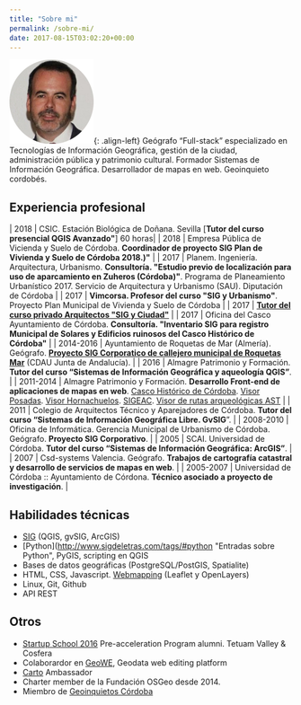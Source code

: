 ```yaml
---
title: "Sobre mi"
permalink: /sobre-mi/
date: 2017-08-15T03:02:20+00:00
---
```


![Yo](/images/yo_150x150.png){: .align-left} Geógrafo “Full-stack” especializado en Tecnologías de Información Geográfica, gestión de la ciudad, administración pública y patrimonio cultural. Formador  Sistemas de Información Geográfica. Desarrollador de mapas en web. Geoinquieto cordobés.

## Experiencia profesional
| 2018 | CSIC. Estación Biológica de Doñana. Sevilla [**Tutor del curso presencial QGIS Avanzado"**] 60 horas|
| 2018 | Empresa Pública de Vicienda y Suelo de Córdoba. **Coordinador de proyecto SIG Plan de Vivienda y Suelo de Córdoba 2018.)"** |
| 2017 | Planem. Ingeniería. Arquitectura, Urbanismo. **Consultoría.  "Estudio previo de localización para uso de aparcamiento en Zuheros (Córdoba)"**. Programa de Planeamiento Urbanístico 2017. Servicio de Arquitectura y Urbanismo (SAU). Diputación de Córdoba |
| 2017 | **Vimcorsa. Profesor del curso "SIG y Urbanismo"**. Proyecto Plan Municipal de Vivienda y Suelo de Córdoba  |
| 2017 | [**Tutor del curso privado Arquitectos "SIG y Ciudad"**](/presentaciones/presentacion-mas-cafe-del-curso-sig-y-ciudad-en-cosfera/ "Entrada SIGdeletras") |
| 2017 | Oficina del Casco Ayuntamiento de  Córdoba. **Consultoría.  "Inventario SIG para registro Municipal de Solares y Edificios ruinosos del Casco Histórico de Córdoba"** |
| 2014-2016 | Ayuntamiento de Roquetas de Mar (Almería). Geógrafo. [**Proyecto SIG Corporatico de callejero municipal de Roquetas Mar**](http://www.telealmerianoticias.es/2016/roquetas-de-mar-gestion-de-la-ciudad-culmina-el-callejero-unificado-que-se-pondra-a-disposicion-publica-235040.html "Noticia proyecto callejero Ayuntamiento de Roquetas de Mar") (CDAU Junta de Andalucía). |
| 2016 | Almagre Patrimonio y Formación. **Tutor del curso “Sistemas de Información Geográfica y aqueología QGIS”**. |
| 2011-2014 | Almagre Patrimonio y Formación. **Desarrollo Front-end de aplicaciones de mapas en web**. [Casco Histórico de Córdoba](http://www.gmucordoba.es/casco-historico/visorcasco). [Visor Posadas](http://www.posadas.com.es/visorposadas/index.html "Enlace visor Posadas"). [Visor Hornachuelos](http://www.hornachuelos.es/turismo/visor/#14/37.8306/-5.2422 "Enlace visor Hornachuelos"). [SIGEAC](http://www.arqueocordoba.com/sigeac/ "Web proyecto SIGEAC"). [Visor de rutas arqueológicas AST](http://www.arqueocordoba.com/rutas/ "Visor de rutas arqueológicas AST") |
| 2011 | Colegio de Arquitectos Técnico y Aparejadores de Córdoba. **Tutor del curso “Sistemas de Información Geográfica Libre. GvSIG**”. |
| 2008-2010 | Oficina de Informática. Gerencia Municipal de Urbanismo de Córdoba. Geógrafo. **Proyecto SIG Corporativo**. |
| 2005 | SCAI. Universidad de Córdoba. **Tutor del curso “Sistemas de Información Geográfica: ArcGIS”**. |
| 2007 | Csd-systems Valencia. Geógrafo. **Trabajos de cartografía catastral y desarrollo de servicios de mapas en web**. |
| 2005-2007 | Universidad de Córdoba :: Ayuntamiento de Córdona. **Técnico asociado a proyecto de investigación**. |

## Habilidades técnicas

- [SIG](http://www.sigdeletras.com/tags/#sistemas-de-informaci%C3%B3n-geogr%C3%A1fica "Entradas sobre SIG") (QGIS, gvSIG, ArcGIS)
- [Python](http://www.sigdeletras.com/tags/#python "Entradas sobre Python", PyGIS, scripting en QGIS
- Bases de datos geográficas (PostgreSQL/PostGIS, Spatialite)
- HTML, CSS, Javascript. [Webmapping](http://www.sigdeletras.com/tags/#webmapping "Entradas sobre Webmapping") (Leaflet y OpenLayers)
- Linux, Git, Github
- API REST

## Otros

- [Startup School 2016](http://www.cosfera.es/startups/) Pre-acceleration Program alumni. Tetuam Valley & Cosfera
- Colaborardor en [GeoWE](http://www.geowe.org/), Geodata web editing platform
- [Carto](http://www.sigdeletras.com/tags/#carto "Entradas Carto") Ambassador
- Charter member de la Fundación OSGeo desde 2014. 
- Miembro de [Geoinquietos Córdoba](https://wiki.osgeo.org/wiki/Category:Geoinquietos_C%C3%B3rdoba "Geoinquietos Córdoba")
